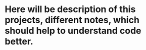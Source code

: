 # Here will be description of this projects, different notes, which should help to understand code better.
